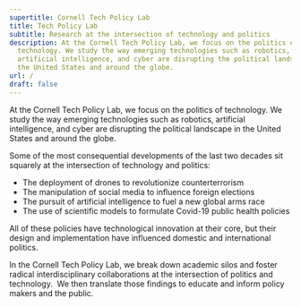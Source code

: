 ```yaml
---
supertitle: Cornell Tech Policy Lab
title: Tech Policy Lab
subtitle: Research at the intersection of technology and politics
description: At the Cornell Tech Policy Lab, we focus on the politics of
  technology. We study the way emerging technologies such as robotics,
  artificial intelligence, and cyber are disrupting the political landscape in
  the United States and around the globe.
url: /
draft: false
---
```

At the Cornell Tech Policy Lab, we focus on the politics of technology. We study the way emerging technologies such as robotics, artificial intelligence, and cyber are disrupting the political landscape in the United States and around the globe.

Some of the most consequential developments of the last two decades sit squarely at the intersection of technology and politics:

* The deployment of drones to revolutionize counterterrorism
* The manipulation of social media to influence foreign elections
* The pursuit of artificial intelligence to fuel a new global arms race
* The use of scientific models to formulate Covid-19 public health policies

All of these policies have technological innovation at their core, but their design and implementation have influenced domestic and international politics. 

In the Cornell Tech Policy Lab, we break down academic silos and foster radical interdisciplinary collaborations at the intersection of politics and technology.  We then translate those findings to educate and inform policy makers and the public.